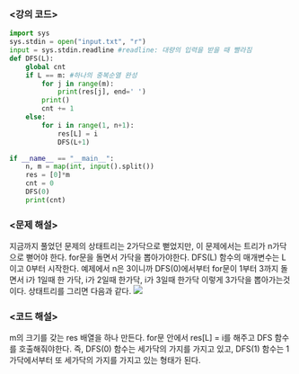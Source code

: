 ### <강의 코드>

```python
import sys
sys.stdin = open("input.txt", "r")
input = sys.stdin.readline #readline: 대량의 입력을 받을 때 빨라짐
def DFS(L):
    global cnt
    if L == m: #하나의 중복순열 완성
        for j in range(m):
            print(res[j], end=' ')
        print()
        cnt += 1
    else:
        for i in range(1, n+1):
            res[L] = i
            DFS(L+1)

if __name__ == "__main__":
    n, m = map(int, input().split())
    res = [0]*m
    cnt = 0
    DFS(0)
    print(cnt)
```

### <문제 해설>

지금까지 풀었던 문제의 상태트리는 2가닥으로 뻗었지만, 이 문제에서는 트리가 n가닥으로 뻗어야 한다.
for문을 돌면서 가닥을 뽑아가야한다.
DFS(L) 함수의 매개변수는 L이고 0부터 시작한다.
예제에서 n은 3이니까 DFS(0)에서부터 for문이 1부터 3까지 돌면서 i가 1일때 한 가닥, i가 2일때 한가닥, i가 3일때 한가닥 이렇게 3가닥을 뽑아가는것이다.
상태트리를 그리면 다음과 같다.
![](https://velog.velcdn.com/images/woonyumnyum/post/e9a7616c-280b-445d-9d8e-b2ebe151ae17/image.png)

### <코드 해설>

m의 크기를 갖는 res 배열을 하나 만든다.
for문 안에서 res[L] = i를 해주고 DFS 함수를 호출해줘야한다.
즉, DFS(0) 함수는 세가닥의 가지를 가지고 있고, DFS(1) 함수는 1 가닥에서부터 또 세가닥의 가지를 가지고 있는 형태가 된다.
